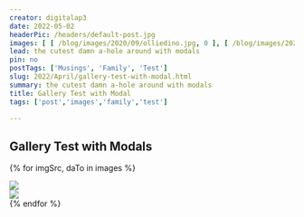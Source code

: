 ```yaml
---
creator: digitalap3
date: 2022-05-02
headerPic: /headers/default-post.jpg
images: [ [ /blog/images/2020/09/olliedino.jpg, 0 ], [ /blog/images/2020/09/olliedreams.jpg, 1 ], [ /blog/images/2020/09/olliehardlife.jpg, 2 ], [ /blog/images/2020/09/ollieflowers.jpg, 3 ], [ /blog/images/2020/09/olliehat.jpg, 4 ], [ /blog/images/2020/09/lowridersleeps.jpg, 5 ] ]
lead: the cutest damn a-hole around with modals
pin: no
postTags: ['Musings', 'Family', 'Test']
slug: 2022/April/gallery-test-with-modal.html
summary: the cutest damn a-hole around with modals
title: Gallery Test with Modal
tags: ['post','images','family','test']

---
```

## Gallery Test with Modals

<div class="row d-flex justify-content-center">

  {% for imgSrc, daTo in images %}

 <div class="col-12 col-sm-6 col-lg-3">
<img class="img-fluid z-depth-1 border border-info border-4 rounded mt-2 mb-2" src="{{ imgSrc | safe }}" data-bs-toggle="modal" data-bs-target="#modal{{ daTo }}" />
<div class="modal fade" id="modal{{ daTo }}" tabindex="-1" role="dialog" aria-labelledby="myModalLabel" aria-hidden="true">
  <div class="modal-dialog modal-dialog-centered" role="document">
   <div class="modal-content">
   <div class="modal-body mb-0 p-0">
  <img class="img-fluid" src="{{ imgSrc | safe }}" >
  </div>
</div>
</div>
</div>
</div>
  {% endfor %}

</div>

